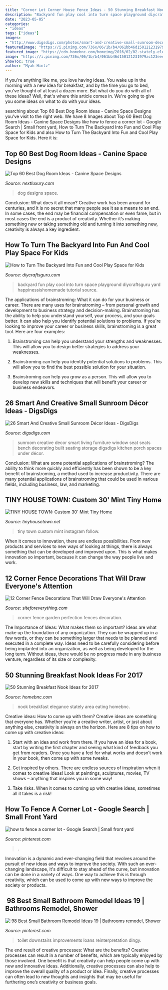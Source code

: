 ```yaml
---
title: "Corner Lot Corner House Fence Ideas - 50 Stunning Breakfast Nook Ideas For 2017"
description: "Backyard fun play cool into turn space playground diycraftsguru yard happinessishomemade tutorial source"
date: "2023-05-05"
categories:
- "ideas"
tags: ["ideas"]
images:
- "http://www.digsdigs.com/photos/smart-and-creative-small-sunroom-decor-ideas-17.jpg"
featuredImage: "https://i.pinimg.com/736x/06/1b/b4/061bb46d150121231979ac123eec7056.jpg"
featured_image: "https://cdn.homebnc.com/homeimg/2016/02/02-stately-elegance-breakfast-nook-ideas-homebnc.jpg"
image: "https://i.pinimg.com/736x/06/1b/b4/061bb46d150121231979ac123eec7056.jpg"
ShowToc: true
author: "Myah Hintz"
---
```



If you're anything like me, you love having ideas. You wake up in the morning with a new idea for breakfast, and by the time you go to bed, you've thought of at least a dozen more. But what do you do with all of these ideas? Well, that's where this article comes in. We're going to give you some ideas on what to do with your ideas.

	

		
searching about Top 60 Best Dog Room Ideas - Canine Space Designs you've visit to the right web. We have 8 Images about Top 60 Best Dog Room Ideas - Canine Space Designs like how to fence a corner lot - Google Search | Small front yard, How to Turn The Backyard Into Fun and Cool Play Space for Kids and also How to Turn The Backyard Into Fun and Cool Play Space for Kids. Here it is:
		
    
## Top 60 Best Dog Room Ideas - Canine Space Designs

<img loading=lazy src="http://nextluxury.com/wp-content/uploads/double-dog-room-ideas.jpg" onerror="this.onerror=null;this.src='https://tse3.mm.bing.net/th?id=OIP.EfOYNBR-tUkZAFZcr0ydMQAAAA&amp;pid=15.1';" alt="Top 60 Best Dog Room Ideas - Canine Space Designs">

_Source: nextluxury.com_

>dog designs space. 

	

Conclusion: What does it all mean?
Creative work has been around for centuries, and it is no secret that many people see it as a means to an end. In some cases, the end may be financial compensation or even fame, but in most cases the end is a product of creativity. Whether it’s making something new or taking something old and turning it into something new, creativity is always a key ingredient.

    
## How To Turn The Backyard Into Fun And Cool Play Space For Kids

<img loading=lazy src="http://www.diycraftsguru.com/wp-content/uploads/2016/04/10-kids-backyard-playground.jpg" onerror="this.onerror=null;this.src='https://tse4.mm.bing.net/th?id=OIP.QDzQ_dpCe9NtiSI-gQ_rAAHaSh&amp;pid=15.1';" alt="How to Turn The Backyard Into Fun and Cool Play Space for Kids">

_Source: diycraftsguru.com_

>backyard fun play cool into turn space playground diycraftsguru yard happinessishomemade tutorial source. 

	

The applications of brainstroming: What it can do for your business or career.
There are many uses for brainstroming – from personal growth and development to business strategy and decision-making. Brainstroming has the ability to help you understand yourself, your process, and your goals better. It can also help you identify potential solutions to problems.
If you're looking to improve your career or business skills, brainstroming is a great tool. Here are four examples:

1) Brainstroming can help you understand your strengths and weaknesses. This will allow you to design better strategies to address your weaknesses.

2) Brainstroming can help you identify potential solutions to problems. This will allow you to find the best possible solution for your situation.

3) Brainstroming can help you grow as a person. This will allow you to develop new skills and techniques that will benefit your career or business endeavors.

    
## 26 Smart And Creative Small Sunroom Décor Ideas - DigsDigs

<img loading=lazy src="http://www.digsdigs.com/photos/smart-and-creative-small-sunroom-decor-ideas-17.jpg" onerror="this.onerror=null;this.src='https://tse1.mm.bing.net/th?id=OIP.2RrD-fkq2ImylYWslVWZWAHaJ3&amp;pid=15.1';" alt="26 Smart And Creative Small Sunroom Décor Ideas - DigsDigs">

_Source: digsdigs.com_

>sunroom creative decor smart living furniture window seat seats bench decorating built seating storage digsdigs kitchen porch spaces under décor. 

	

Conclusion: What are some potential applications of brainstroming?
The ability to think more quickly and efficiently has been shown to be a key benefit of brainstroming, a method used to increase productivity. There are many potential applications of brainstroming that could be used in various fields, including business, law, and marketing.

    
## TINY HOUSE TOWN: Custom 30&#039; Mint Tiny Home

<img loading=lazy src="https://2.bp.blogspot.com/-bGF9nkcOY_k/WdB2sCzc2AI/AAAAAAAAcQg/9SkYh66I5ZA9oBnGGC_MaiKvfFyK3sQ7ACLcBGAs/s1600/mint-tiny-house-company-19.jpg" onerror="this.onerror=null;this.src='https://tse2.mm.bing.net/th?id=OIP.ZUy0tML63MNs9tdGFzOKyQHaLH&amp;pid=15.1';" alt="TINY HOUSE TOWN: Custom 30&#039; Mint Tiny Home">

_Source: tinyhousetown.net_

>tiny town custom mint instagram follow. 

	

When it comes to innovation, there are endless possibilities. From new products and services to new ways of looking at things, there is always something that can be developed and improved upon. This is what makes innovation so important, because it can change the way people live and work.

    
## 12 Corner Fence Decorations That Will Draw Everyone&#039;s Attention

<img loading=lazy src="http://siteforeverything.com/wp-content/uploads/2017/05/Corner-Fences-Garden-Decor-08.jpg" onerror="this.onerror=null;this.src='https://tse3.mm.bing.net/th?id=OIP.Q6l6YgwmTaVB4TaE4ZpdgAHaFj&amp;pid=15.1';" alt="12 Corner Fence Decorations That Will Draw Everyone&#039;s Attention">

_Source: siteforeverything.com_

>corner fence garden perfection fences decoration. 

	

The Importance of Ideas: What makes them so important?
Ideas are what make up the foundation of any organization. They can be wrapped up in a few words, or they can be something larger that needs to be planned and executed in a complete way. Ideas need to be carefully considering before being implanted into an organization, as well as being developed for the long term. Without ideas, there would be no progress made in any business venture, regardless of its size or complexity.

    
## 50 Stunning Breakfast Nook Ideas For 2017

<img loading=lazy src="https://cdn.homebnc.com/homeimg/2016/02/02-stately-elegance-breakfast-nook-ideas-homebnc.jpg" onerror="this.onerror=null;this.src='https://tse3.mm.bing.net/th?id=OIP.JjDYChyReVT8gbu8Pima2gHaJ4&amp;pid=15.1';" alt="50 Stunning Breakfast Nook Ideas for 2017">

_Source: homebnc.com_

>nook breakfast elegance stately area eating homebnc. 

	

Creative ideas: How to come up with them?
Creative ideas are something that everyone has. Whether you’re a creative writer, artist, or just about anything else, creativity is always on the horizon. Here are 8 tips on how to come up with creative ideas:
1. Start with an idea and work from there. If you have an idea for a book, start by writing the first chapter and seeing what kind of feedback you get from readers. Once you have a feel for what works and doesn’t work in your book, then come up with some tweaks.

2. Get inspired by others. There are endless sources of inspiration when it comes to creative ideas! Look at paintings, sculptures, movies, TV shows – anything that inspires you in some way!

3. Take risks. When it comes to coming up with creative ideas, sometimes all it takes is a risk!

    
## How To Fence A Corner Lot - Google Search | Small Front Yard

<img loading=lazy src="https://i.pinimg.com/736x/06/1b/b4/061bb46d150121231979ac123eec7056.jpg" onerror="this.onerror=null;this.src='https://tse2.mm.bing.net/th?id=OIP.g2qhwAm0yfnAgsJDI5KcCwHaF2&amp;pid=15.1';" alt="how to fence a corner lot - Google Search | Small front yard">

_Source: pinterest.com_

>. 

	

Innovation is a dynamic and ever-changing field that revolves around the pursuit of new ideas and ways to improve the society. With such an ever-changing landscape, it's difficult to stay ahead of the curve, but innovation can be done in a variety of ways. One way to achieve this is through creativity, which can be used to come up with new ways to improve the society or products.

    
## ️ 98 Best Small Bathroom Remodel Ideas 19 | Bathrooms Remodel, Shower

<img loading=lazy src="https://i.pinimg.com/originals/44/3d/90/443d90e78c5a122a10ba5692b30c6260.jpg" onerror="this.onerror=null;this.src='https://tse1.mm.bing.net/th?id=OIP.Doz2Kn3SYrQJe1OLCANQWwHaLF&amp;pid=15.1';" alt="️ 98 Best Small Bathroom Remodel Ideas 19 | Bathrooms remodel, Shower">

_Source: pinterest.com_

>toilet downstairs improvements loans reinterpretation dingy. 

	

The end result of creative processes: What are the benefits?
Creative processes can result in a number of benefits, which are typically enjoyed by those involved. One benefit is that creativity can help people come up with new and innovative ideas. Additionally, creative processes can also help to improve the overall quality of a product or idea. Finally, creative processes can often lead to new thoughts and insights that may be useful for furthering one’s creativity or business goals.

